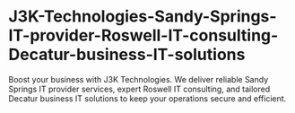 # J3K-Technologies-Sandy-Springs-IT-provider-Roswell-IT-consulting-Decatur-business-IT-solutions
Boost your business with J3K Technologies. We deliver reliable Sandy Springs IT provider services, expert Roswell IT consulting, and tailored Decatur business IT solutions to keep your operations secure and efficient.
